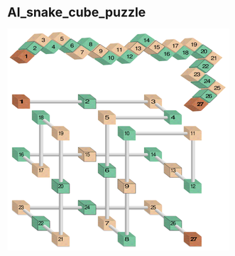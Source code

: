 # AI_snake_cube_puzzle

<img src="Snake_cube_solution.png" alt="MarineGEO circle logo" style="height: 500px; width:500px;"/>